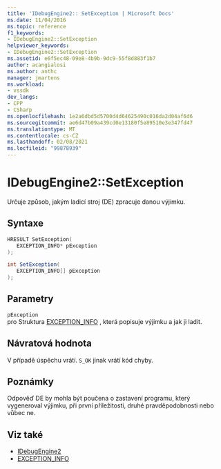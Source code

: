 ```yaml
---
title: 'IDebugEngine2:: SetException | Microsoft Docs'
ms.date: 11/04/2016
ms.topic: reference
f1_keywords:
- IDebugEngine2::SetException
helpviewer_keywords:
- IDebugEngine2::SetException
ms.assetid: e6f5ec48-09e8-4b9b-9dc9-55f8d883f1b7
author: acangialosi
ms.author: anthc
manager: jmartens
ms.workload:
- vssdk
dev_langs:
- CPP
- CSharp
ms.openlocfilehash: 1e2a6dbd5d5700d4d64625490c016da2d04af6d6
ms.sourcegitcommit: ae6d47b09a439cd0e13180f5e89510e3e347fd47
ms.translationtype: MT
ms.contentlocale: cs-CZ
ms.lasthandoff: 02/08/2021
ms.locfileid: "99878939"
---
```

# <a name="idebugengine2setexception"></a>IDebugEngine2::SetException
Určuje způsob, jakým ladicí stroj (DE) zpracuje danou výjimku.

## <a name="syntax"></a>Syntaxe

```cpp
HRESULT SetException( 
   EXCEPTION_INFO* pException
);
```

```csharp
int SetException( 
   EXCEPTION_INFO[] pException
);
```

## <a name="parameters"></a>Parametry
`pException`\
pro Struktura [EXCEPTION_INFO](../../../extensibility/debugger/reference/exception-info.md) , která popisuje výjimku a jak ji ladit.

## <a name="return-value"></a>Návratová hodnota
 V případě úspěchu vrátí. `S_OK` jinak vrátí kód chyby.

## <a name="remarks"></a>Poznámky
 Odpověď DE by mohla být poučena o zastavení programu, který vygeneroval výjimku, při první příležitosti, druhé pravděpodobnosti nebo vůbec ne.

## <a name="see-also"></a>Viz také
- [IDebugEngine2](../../../extensibility/debugger/reference/idebugengine2.md)
- [EXCEPTION_INFO](../../../extensibility/debugger/reference/exception-info.md)
